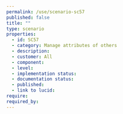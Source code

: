 ```yaml
---
permalink: /use/scenario-sc57
published: false
title: ""
type: scenario
properties:
  - id: SC57
  - category: Manage attributes of others
  - description:
  - customer: All
  - component:
  - level:
  - implementation status:
  - documentation status:
  - published:
  - link to lucid:
require:
required_by:
---
```

